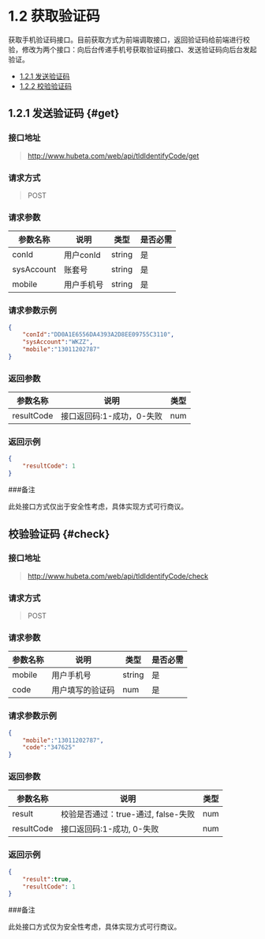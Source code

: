 # 1.2 获取验证码

获取手机验证码接口。目前获取方式为前端调取接口，返回验证码给前端进行校验，修改为两个接口：向后台传递手机号获取验证码接口、发送验证码向后台发起验证。

- [1.2.1 发送验证码](#get) 
- [1.2.2 校验验证码](#check)

## 1.2.1 发送验证码 {#get}

### 接口地址

> http://www.hubeta.com/web/api/tldIdentifyCode/get

### 请求方式

> POST

### 请求参数

| 参数名称 |说明 |类型 |是否必需|
| --------- | ------------ | ------ | ----- |
| conId | 用户conId |string |是 |
| sysAccount| 账套号 |string |是 |
| mobile | 用户手机号 |string |是 |

### 请求参数示例

```json
{
    "conId":"DD0A1E6556DA4393A2D8EE09755C3110",
    "sysAccount":"WKZZ",
    "mobile":"13011202787"
}
```

### 返回参数

| 参数名称 |说明 |类型 |
| --------- | ------------ | ------ |
|resultCode| 接口返回码:1-成功，0-失败 | num |

### 返回示例

```json
{
    "resultCode": 1
}
```

###备注

此处接口方式仅出于安全性考虑，具体实现方式可行商议。

## 校验验证码 {#check}

### 接口地址

> http://www.hubeta.com/web/api/tldIdentifyCode/check

### 请求方式

> POST

### 请求参数

| 参数名称 |说明 |类型 |是否必需|
| --------- | ------------ | ------ | ----- |
| mobile | 用户手机号 | string | 是 |
| code | 用户填写的验证码 | num | 是|

### 请求参数示例

```json
{
    "mobile":"13011202787",
    "code":"347625"
}
```

### 返回参数

| 参数名称 |说明 |类型 |
| --------- | ------------ | ------ |
|result| 校验是否通过：true-通过, false-失败 | num |
|resultCode| 接口返回码:1-成功, 0-失败 | num |

### 返回示例

```json
{
    "result":true,
    "resultCode": 1
}
```

###备注

此处接口方式仅为安全性考虑，具体实现方式可行商议。


